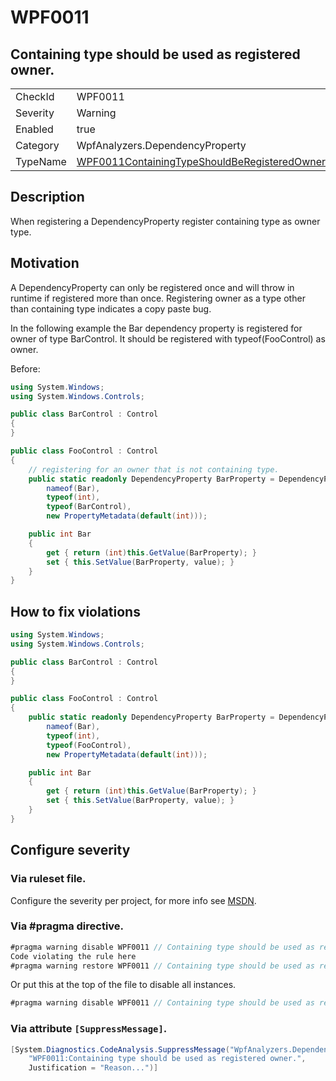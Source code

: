 # WPF0011
## Containing type should be used as registered owner.

<!-- start generated table -->
<table>
<tr>
  <td>CheckId</td>
  <td>WPF0011</td>
</tr>
<tr>
  <td>Severity</td>
  <td>Warning</td>
</tr>
<tr>
  <td>Enabled</td>
  <td>true</td>
</tr>
<tr>
  <td>Category</td>
  <td>WpfAnalyzers.DependencyProperty</td>
</tr>
<tr>
  <td>TypeName</td>
  <td><a href="https://github.com/DotNetAnalyzers/WpfAnalyzers/blob/master/WpfAnalyzers/WPF0011ContainingTypeShouldBeRegisteredOwner.cs">WPF0011ContainingTypeShouldBeRegisteredOwner</a></td>
</tr>
</table>
<!-- end generated table -->

## Description

When registering a DependencyProperty register containing type as owner type.

## Motivation

A DependencyProperty can only be registered once and will throw in runtime if registered more than once.
Registering owner as a type other than containing type indicates a copy paste bug.

In the following example the Bar dependency property is registered for owner of type BarControl. It should be registered with typeof(FooControl) as owner.

Before:
```C#
using System.Windows;
using System.Windows.Controls;

public class BarControl : Control
{
}

public class FooControl : Control
{
    // registering for an owner that is not containing type.
    public static readonly DependencyProperty BarProperty = DependencyProperty.Register(
        nameof(Bar),
        typeof(int),
        typeof(BarControl),
        new PropertyMetadata(default(int)));

    public int Bar
    {
        get { return (int)this.GetValue(BarProperty); }
        set { this.SetValue(BarProperty, value); }
    }
}
```

## How to fix violations

```C#
using System.Windows;
using System.Windows.Controls;

public class BarControl : Control
{
}

public class FooControl : Control
{
    public static readonly DependencyProperty BarProperty = DependencyProperty.Register(
        nameof(Bar),
        typeof(int),
        typeof(FooControl),
        new PropertyMetadata(default(int)));

    public int Bar
    {
        get { return (int)this.GetValue(BarProperty); }
        set { this.SetValue(BarProperty, value); }
    }
}
```

<!-- start generated config severity -->
## Configure severity

### Via ruleset file.

Configure the severity per project, for more info see [MSDN](https://msdn.microsoft.com/en-us/library/dd264949.aspx).

### Via #pragma directive.
```C#
#pragma warning disable WPF0011 // Containing type should be used as registered owner.
Code violating the rule here
#pragma warning restore WPF0011 // Containing type should be used as registered owner.
```

Or put this at the top of the file to disable all instances.
```C#
#pragma warning disable WPF0011 // Containing type should be used as registered owner.
```

### Via attribute `[SuppressMessage]`.

```C#
[System.Diagnostics.CodeAnalysis.SuppressMessage("WpfAnalyzers.DependencyProperty", 
    "WPF0011:Containing type should be used as registered owner.", 
    Justification = "Reason...")]
```
<!-- end generated config severity -->